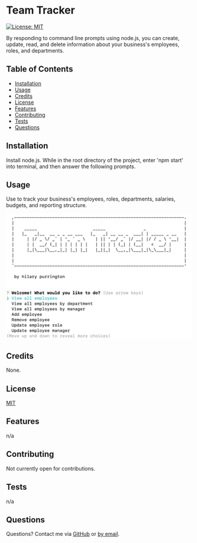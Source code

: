 
  
  # Team Tracker

  [![License: MIT](https://img.shields.io/badge/License-MIT-yellow.svg)](https://opensource.org/licenses/MIT)

  By responding to command line prompts using node.js, you can create, update, read, and delete information about your business's employees, roles, and departments.

  ## Table of Contents
  * [Installation](#installation)
  * [Usage](#usage)
  * [Credits](#credits)
  * [License](#license)
  * [Features](#features)
  * [Contributing](#contributing)
  * [Tests](#tests)
  * [Questions](#questions)

  ## Installation
  Install node.js. While in the root directory of the project, enter 'npm start' into terminal, and then answer the following prompts.

  ## Usage
  Use to track your business's employees, roles, departments, salaries, budgets, and reporting structure.
  
  [![Readme Generator Demo](https://github.com/hpurring/team-tracker/blob/main/develop/team-tracker_screenshot.png)](https://drive.google.com/file/d/1Ar6bO-24ul6TqX7wM9y1bZF6dBDOUOeI/view?usp=sharing "Team Tracker Demo")


  ## Credits
  None.

  ## License 
  [MIT](https://choosealicense.com/licenses/mit/)

  ## Features
  n/a

  ## Contributing
  Not currently open for contributions.

  ## Tests
  n/a

  ## Questions
  Questions? Contact me via [GitHub](https://github.com/hpurring) or [by email](mailto:hilarypurrington@gmail.com).

